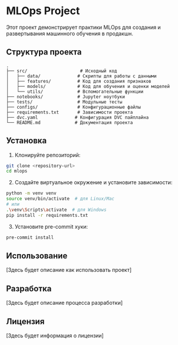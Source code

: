# MLOps Project

Этот проект демонстрирует практики MLOps для создания и развертывания машинного обучения в продакшн.

## Структура проекта

```
.
├── src/                    # Исходный код
│   ├── data/              # Скрипты для работы с данными
│   ├── features/          # Код для создания признаков
│   ├── models/            # Код для обучения и оценки моделей
│   └── utils/             # Вспомогательные функции
├── notebooks/             # Jupyter ноутбуки
├── tests/                 # Модульные тесты
├── configs/               # Конфигурационные файлы
├── requirements.txt       # Зависимости проекта
├── dvc.yaml              # Конфигурация DVC пайплайна
└── README.md             # Документация проекта
```

## Установка

1. Клонируйте репозиторий:
```bash
git clone <repository-url>
cd mlops
```

2. Создайте виртуальное окружение и установите зависимости:
```bash
python -m venv venv
source venv/bin/activate  # для Linux/Mac
# или
.\venv\Scripts\activate  # для Windows
pip install -r requirements.txt
```

3. Установите pre-commit хуки:
```bash
pre-commit install
```

## Использование

[Здесь будет описание как использовать проект]

## Разработка

[Здесь будет описание процесса разработки]

## Лицензия

[Здесь будет информация о лицензии] 